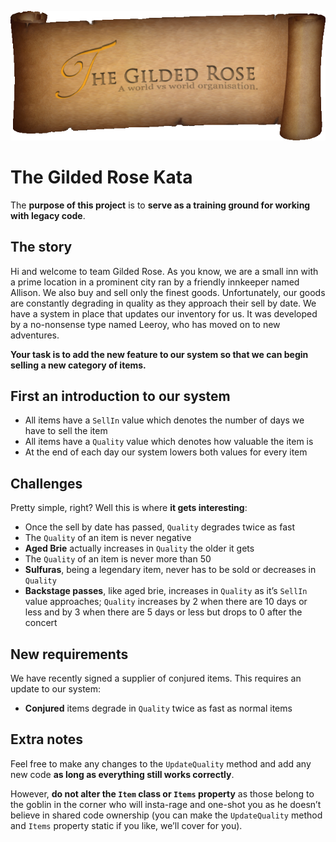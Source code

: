 ![Gilded Rose Kata](/banner.png)

# The Gilded Rose Kata
The **purpose of this project** is to **serve as a training ground for working with legacy code**.

## The story
Hi and welcome to team Gilded Rose. As you know, we are a small inn with a prime location in a prominent city ran by a friendly innkeeper named Allison. We also buy and sell only the finest goods. Unfortunately, our goods are constantly degrading in quality as they approach their sell by date. We have a system in place that updates our inventory for us. It was developed by a no-nonsense type named Leeroy, who has moved on to new adventures.  

**Your task is to add the new feature to our system so that we can begin selling a new category of items.**  

## First an introduction to our system  
- All items have a `SellIn` value which denotes the number of days we have to sell the item  
- All items have a `Quality` value which denotes how valuable the item is  
- At the end of each day our system lowers both values for every item  

## Challenges
Pretty simple, right? Well this is where **it gets interesting**:  
- Once the sell by date has passed, `Quality` degrades twice as fast  
- The `Quality` of an item is never negative  
- **Aged Brie** actually increases in `Quality` the older it gets  
- The `Quality` of an item is never more than 50  
- **Sulfuras**, being a legendary item, never has to be sold or decreases in `Quality`  
- **Backstage passes**, like aged brie, increases in `Quality` as it’s `SellIn` value approaches; `Quality` increases by 2 when there are 10 days or less and by 3 when there are 5 days or less but drops to 0 after the concert

## New requirements
We have recently signed a supplier of conjured items. This requires an update to our system:  
- **Conjured** items degrade in `Quality` twice as fast as normal items  

## Extra notes
Feel free to make any changes to the `UpdateQuality` method and add any new code **as long as everything still works correctly**.  

However, **do not alter the `Item` class or `Items` property** as those belong to the goblin in the corner who will insta-rage and one-shot you as he doesn’t believe in shared code ownership (you can make the `UpdateQuality` method and `Items` property static if you like, we’ll cover for you).
